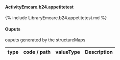 #### ActivityEmcare.b24.appetitetest

{% include LibraryEmcare.b24.appetitetest.md %}
#### Ouputs

ouputs generated by the structureMaps

| type | code / path | valueType | Description |
|---|---|---|---|

